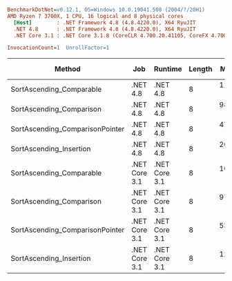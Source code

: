 ``` ini

BenchmarkDotNet=v0.12.1, OS=Windows 10.0.19041.508 (2004/?/20H1)
AMD Ryzen 7 3700X, 1 CPU, 16 logical and 8 physical cores
  [Host]        : .NET Framework 4.8 (4.8.4220.0), X64 RyuJIT
  .NET 4.8      : .NET Framework 4.8 (4.8.4220.0), X64 RyuJIT
  .NET Core 3.1 : .NET Core 3.1.8 (CoreCLR 4.700.20.41105, CoreFX 4.700.20.41903), X64 RyuJIT

InvocationCount=1  UnrollFactor=1  

```
|                          Method |           Job |       Runtime | Length |     Mean |    Error |   StdDev |      Gen 0 | Gen 1 | Gen 2 |  Allocated | Code Size |
|-------------------------------- |-------------- |-------------- |------- |---------:|---------:|---------:|-----------:|------:|------:|-----------:|----------:|
|        SortAscending_Comparable |      .NET 4.8 |      .NET 4.8 |      8 | 11.01 ms | 0.189 ms | 0.147 ms |          - |     - |     - |          - |     521 B |
|        SortAscending_Comparison |      .NET 4.8 |      .NET 4.8 |      8 | 98.49 ms | 0.686 ms | 0.642 ms | 61000.0000 |     - |     - | 80237816 B |     507 B |
| SortAscending_ComparisonPointer |      .NET 4.8 |      .NET 4.8 |      8 | 47.43 ms | 0.484 ms | 0.452 ms |          - |     - |     - |          - |     664 B |
|         SortAscending_Insertion |      .NET 4.8 |      .NET 4.8 |      8 | 20.28 ms | 0.136 ms | 0.120 ms |          - |     - |     - |          - |     517 B |
|        SortAscending_Comparable | .NET Core 3.1 | .NET Core 3.1 |      8 | 10.87 ms | 0.079 ms | 0.074 ms |          - |     - |     - |          - |     521 B |
|        SortAscending_Comparison | .NET Core 3.1 | .NET Core 3.1 |      8 | 97.81 ms | 0.973 ms | 0.910 ms |  9000.0000 |     - |     - | 80000000 B |     513 B |
| SortAscending_ComparisonPointer | .NET Core 3.1 | .NET Core 3.1 |      8 | 53.15 ms | 0.392 ms | 0.348 ms |          - |     - |     - |          - |     664 B |
|         SortAscending_Insertion | .NET Core 3.1 | .NET Core 3.1 |      8 | 12.81 ms | 0.062 ms | 0.052 ms |          - |     - |     - |          - |     268 B |
